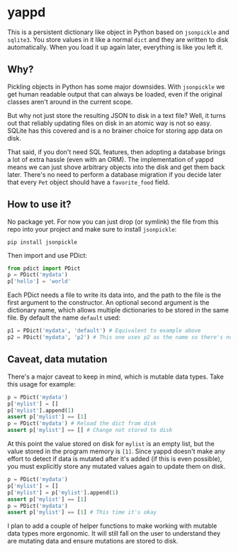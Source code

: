 # yappd

This is a persistent dictionary like object in Python based on `jsonpickle` and `sqlite3`. You store values in it like a normal `dict` and they are written to disk automatically. When you load it up again later, everything is like you left it.

## Why?

Pickling objects in Python has some major downsides. With `jsonpickle` we get human readable output that can always be loaded, even if the original classes aren't around in the current scope.

But why not just store the resulting JSON to disk in a text file? Well, it turns out that reliably updating files on disk in an atomic way is not so easy. SQLite has this covered and is a no brainer choice for storing app data on disk.

That said, if you don't need SQL features, then adopting a database brings a lot of extra hassle (even with an ORM). The implementation of yappd means we can just shove arbitrary objects into the disk and get them back later. There's no need to perform a database migration if you decide later that every `Pet` object should have a `favorite_food` field.

## How to use it?

No package yet. For now you can just drop (or symlink) the file from this repo into your project and make sure to install `jsonpickle`:

```
pip install jsonpickle
```

Then import and use PDict:

```python
from pdict import PDict
p = PDict('mydata')
p['hello'] = 'world'
```

Each PDict needs a file to write its data into, and the path to the file is the first argument to the constructor. An optional second argument is the dictionary name, which allows multiple dictionaries to be stored in the same file. By default the name `default` used:

```python
p1 = PDict('mydata', 'default') # Equivalent to example above
p2 = PDict('mydata', 'p2') # This one uses p2 as the name so there's no conflict
```

## Caveat, data mutation

There's a major caveat to keep in mind, which is mutable data types. Take this usage for example:

```python
p = PDict('mydata')
p['mylist'] = []
p['mylist'].append(1)
assert p['mylist'] == [1]
p = PDict('mydata') # Reload the dict from disk
assert p['mylist'] == [] # Change not stored to disk
```

At this point the value stored on disk for `mylist` is an empty list, but the value stored in the program memory is `[1]`. Since yappd doesn't make any effort to detect if data is mutated after it's added (if this is even possible), you must explicitly store any mutated values again to update them on disk.

```python
p = PDict('mydata')
p['mylist'] = []
p['mylist'] = p['mylist'].append(1)
assert p['mylist'] == [1]
p = PDict('mydata')
assert p['mylist'] == [1] # This time it's okay
```

I plan to add a couple of helper functions to make working with mutable data types more ergonomic. It will still fall on the user to understand they are mutating data and ensure mutations are stored to disk.
